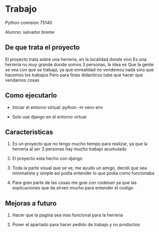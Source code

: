 # Trabajo

Python comision 75140

Alumno: salvador breme

## De que trata el proyecto

El proyecto trata sobre una herreria, en la localidad donde vivo
Es una herreria no muy grande donde somos 3 personas, la idea es
Que la gente se vea con que se trabaja, ya que enrealidad no vendemos nada sino que hacemos los trabajos
Pero para fines didacticos tube que hacer que vendamos cosas

## Como ejecutarlo

- Iniciar el entorno virtual: python -m venv env

- Solo use django en el entorno virtual

## Caracteristicas

1. Es un proyecto que no tengo mucho tiempo para realizar, ya que la herreria al ser 3 personas hay mucho trabajo acumulado

2. El proyecto esta hecho con django

3. Toda la parte visual que se ve, me ayudo un amigo, decidi que sea minimalista y simple asi podia entender lo que podia como funcionaba 

4. Para gran parte de las cosas me guie con codeium ya que las explicaciones que da sirven mucho para entender el codigo

## Mejoras a futuro

1. Hacer que la pagina sea mas funcional para la herreria

2. Poner el apartado para hacer pedido de trabajo y no productos